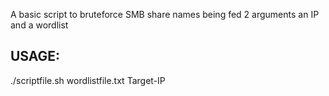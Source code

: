 A basic script to bruteforce SMB share names being fed 2 arguments an IP and a wordlist

<h2>USAGE:</h2>
./scriptfile.sh wordlistfile.txt Target-IP
